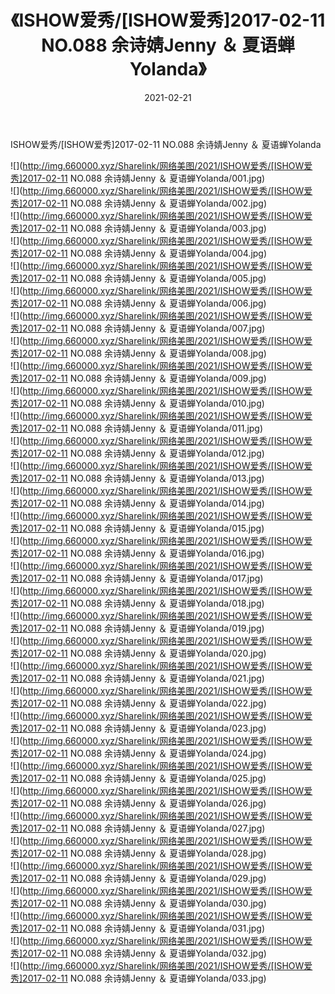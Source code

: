 ﻿---
layout: post
title:  《ISHOW爱秀/[ISHOW爱秀]2017-02-11 NO.088 余诗婧Jenny ＆ 夏语蝉Yolanda》
date:   2021-02-21
img: http://img.660000.xyz/Sharelink/网络美图/2021/ISHOW爱秀/[ISHOW爱秀]2017-02-11 NO.088 余诗婧Jenny ＆ 夏语蝉Yolanda/000.jpg
categories: [美女, 清纯, 唯美]
---

ISHOW爱秀/[ISHOW爱秀]2017-02-11 NO.088 余诗婧Jenny ＆ 夏语蝉Yolanda

 ![](http://img.660000.xyz/Sharelink/网络美图/2021/ISHOW爱秀/[ISHOW爱秀]2017-02-11 NO.088 余诗婧Jenny ＆ 夏语蝉Yolanda/001.jpg) <br>![](http://img.660000.xyz/Sharelink/网络美图/2021/ISHOW爱秀/[ISHOW爱秀]2017-02-11 NO.088 余诗婧Jenny ＆ 夏语蝉Yolanda/002.jpg) <br>![](http://img.660000.xyz/Sharelink/网络美图/2021/ISHOW爱秀/[ISHOW爱秀]2017-02-11 NO.088 余诗婧Jenny ＆ 夏语蝉Yolanda/003.jpg) <br>![](http://img.660000.xyz/Sharelink/网络美图/2021/ISHOW爱秀/[ISHOW爱秀]2017-02-11 NO.088 余诗婧Jenny ＆ 夏语蝉Yolanda/004.jpg) <br>![](http://img.660000.xyz/Sharelink/网络美图/2021/ISHOW爱秀/[ISHOW爱秀]2017-02-11 NO.088 余诗婧Jenny ＆ 夏语蝉Yolanda/005.jpg) <br>![](http://img.660000.xyz/Sharelink/网络美图/2021/ISHOW爱秀/[ISHOW爱秀]2017-02-11 NO.088 余诗婧Jenny ＆ 夏语蝉Yolanda/006.jpg) <br>![](http://img.660000.xyz/Sharelink/网络美图/2021/ISHOW爱秀/[ISHOW爱秀]2017-02-11 NO.088 余诗婧Jenny ＆ 夏语蝉Yolanda/007.jpg) <br>![](http://img.660000.xyz/Sharelink/网络美图/2021/ISHOW爱秀/[ISHOW爱秀]2017-02-11 NO.088 余诗婧Jenny ＆ 夏语蝉Yolanda/008.jpg) <br>![](http://img.660000.xyz/Sharelink/网络美图/2021/ISHOW爱秀/[ISHOW爱秀]2017-02-11 NO.088 余诗婧Jenny ＆ 夏语蝉Yolanda/009.jpg) <br>![](http://img.660000.xyz/Sharelink/网络美图/2021/ISHOW爱秀/[ISHOW爱秀]2017-02-11 NO.088 余诗婧Jenny ＆ 夏语蝉Yolanda/010.jpg) <br>![](http://img.660000.xyz/Sharelink/网络美图/2021/ISHOW爱秀/[ISHOW爱秀]2017-02-11 NO.088 余诗婧Jenny ＆ 夏语蝉Yolanda/011.jpg) <br>![](http://img.660000.xyz/Sharelink/网络美图/2021/ISHOW爱秀/[ISHOW爱秀]2017-02-11 NO.088 余诗婧Jenny ＆ 夏语蝉Yolanda/012.jpg) <br>![](http://img.660000.xyz/Sharelink/网络美图/2021/ISHOW爱秀/[ISHOW爱秀]2017-02-11 NO.088 余诗婧Jenny ＆ 夏语蝉Yolanda/013.jpg) <br>![](http://img.660000.xyz/Sharelink/网络美图/2021/ISHOW爱秀/[ISHOW爱秀]2017-02-11 NO.088 余诗婧Jenny ＆ 夏语蝉Yolanda/014.jpg) <br>![](http://img.660000.xyz/Sharelink/网络美图/2021/ISHOW爱秀/[ISHOW爱秀]2017-02-11 NO.088 余诗婧Jenny ＆ 夏语蝉Yolanda/015.jpg) <br>![](http://img.660000.xyz/Sharelink/网络美图/2021/ISHOW爱秀/[ISHOW爱秀]2017-02-11 NO.088 余诗婧Jenny ＆ 夏语蝉Yolanda/016.jpg) <br>![](http://img.660000.xyz/Sharelink/网络美图/2021/ISHOW爱秀/[ISHOW爱秀]2017-02-11 NO.088 余诗婧Jenny ＆ 夏语蝉Yolanda/017.jpg) <br>![](http://img.660000.xyz/Sharelink/网络美图/2021/ISHOW爱秀/[ISHOW爱秀]2017-02-11 NO.088 余诗婧Jenny ＆ 夏语蝉Yolanda/018.jpg) <br>![](http://img.660000.xyz/Sharelink/网络美图/2021/ISHOW爱秀/[ISHOW爱秀]2017-02-11 NO.088 余诗婧Jenny ＆ 夏语蝉Yolanda/019.jpg) <br>![](http://img.660000.xyz/Sharelink/网络美图/2021/ISHOW爱秀/[ISHOW爱秀]2017-02-11 NO.088 余诗婧Jenny ＆ 夏语蝉Yolanda/020.jpg) <br>![](http://img.660000.xyz/Sharelink/网络美图/2021/ISHOW爱秀/[ISHOW爱秀]2017-02-11 NO.088 余诗婧Jenny ＆ 夏语蝉Yolanda/021.jpg) <br>![](http://img.660000.xyz/Sharelink/网络美图/2021/ISHOW爱秀/[ISHOW爱秀]2017-02-11 NO.088 余诗婧Jenny ＆ 夏语蝉Yolanda/022.jpg) <br>![](http://img.660000.xyz/Sharelink/网络美图/2021/ISHOW爱秀/[ISHOW爱秀]2017-02-11 NO.088 余诗婧Jenny ＆ 夏语蝉Yolanda/023.jpg) <br>![](http://img.660000.xyz/Sharelink/网络美图/2021/ISHOW爱秀/[ISHOW爱秀]2017-02-11 NO.088 余诗婧Jenny ＆ 夏语蝉Yolanda/024.jpg) <br>![](http://img.660000.xyz/Sharelink/网络美图/2021/ISHOW爱秀/[ISHOW爱秀]2017-02-11 NO.088 余诗婧Jenny ＆ 夏语蝉Yolanda/025.jpg) <br>![](http://img.660000.xyz/Sharelink/网络美图/2021/ISHOW爱秀/[ISHOW爱秀]2017-02-11 NO.088 余诗婧Jenny ＆ 夏语蝉Yolanda/026.jpg) <br>![](http://img.660000.xyz/Sharelink/网络美图/2021/ISHOW爱秀/[ISHOW爱秀]2017-02-11 NO.088 余诗婧Jenny ＆ 夏语蝉Yolanda/027.jpg) <br>![](http://img.660000.xyz/Sharelink/网络美图/2021/ISHOW爱秀/[ISHOW爱秀]2017-02-11 NO.088 余诗婧Jenny ＆ 夏语蝉Yolanda/028.jpg) <br>![](http://img.660000.xyz/Sharelink/网络美图/2021/ISHOW爱秀/[ISHOW爱秀]2017-02-11 NO.088 余诗婧Jenny ＆ 夏语蝉Yolanda/029.jpg) <br>![](http://img.660000.xyz/Sharelink/网络美图/2021/ISHOW爱秀/[ISHOW爱秀]2017-02-11 NO.088 余诗婧Jenny ＆ 夏语蝉Yolanda/030.jpg) <br>![](http://img.660000.xyz/Sharelink/网络美图/2021/ISHOW爱秀/[ISHOW爱秀]2017-02-11 NO.088 余诗婧Jenny ＆ 夏语蝉Yolanda/031.jpg) <br>![](http://img.660000.xyz/Sharelink/网络美图/2021/ISHOW爱秀/[ISHOW爱秀]2017-02-11 NO.088 余诗婧Jenny ＆ 夏语蝉Yolanda/032.jpg) <br>![](http://img.660000.xyz/Sharelink/网络美图/2021/ISHOW爱秀/[ISHOW爱秀]2017-02-11 NO.088 余诗婧Jenny ＆ 夏语蝉Yolanda/033.jpg) <br>